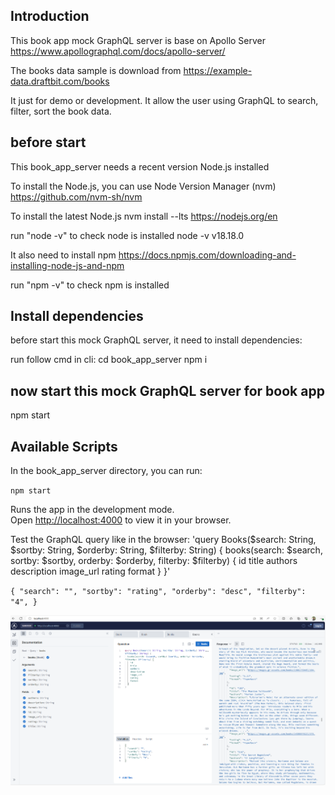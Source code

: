 ## Introduction
This book app mock GraphQL server is base on Apollo Server
https://www.apollographql.com/docs/apollo-server/

The books data sample is download from 
https://example-data.draftbit.com/books

It just for demo or development.
It allow the user using GraphQL to search, filter, sort the book data.

## before start 
This book_app_server needs a recent version Node.js installed

To install the Node.js, you can use Node Version Manager (nvm)
https://github.com/nvm-sh/nvm

To install the latest Node.js
nvm install --lts
https://nodejs.org/en

run "node -v" to check node is installed
node -v
v18.18.0

It also need to install npm 
https://docs.npmjs.com/downloading-and-installing-node-js-and-npm

run "npm -v" to check npm is installed


## Install dependencies
before start this  mock GraphQL server, it need to install dependencies:

run follow cmd in cli:
cd book_app_server
npm i

## now start this mock GraphQL server for book app
npm start

## Available Scripts

In the book_app_server directory, you can run:

`npm start`

Runs the app in the development mode.\
Open [http://localhost:4000](http://localhost:4000) to view it in your browser.

Test the GraphQL query like in the browser:
'query Books($search: String, $sortby: String, $orderby: String, $filterby: String) {
  books(search: $search, sortby: $sortby, orderby: $orderby, filterby: $filterby) {
    id
    title
    authors
    description
    image_url
    rating
    format
  }
}'

`{
  "search": "",
  "sortby": "rating",
  "orderby": "desc",
  "filterby": "4",
}`

![GraphQL query sample](img/server.PNG)
